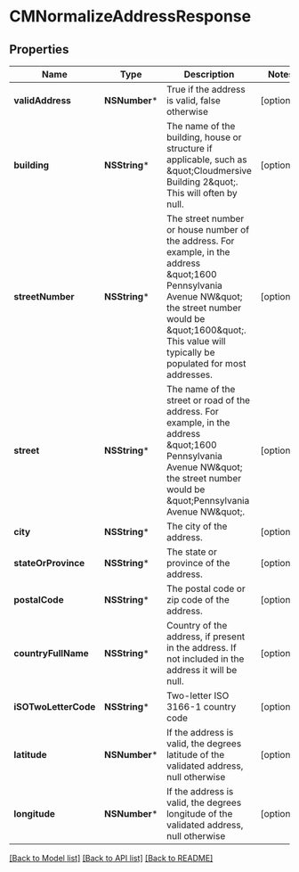 # CMNormalizeAddressResponse

## Properties
Name | Type | Description | Notes
------------ | ------------- | ------------- | -------------
**validAddress** | **NSNumber*** | True if the address is valid, false otherwise | [optional] 
**building** | **NSString*** | The name of the building, house or structure if applicable, such as \&quot;Cloudmersive Building 2\&quot;.  This will often by null. | [optional] 
**streetNumber** | **NSString*** | The street number or house number of the address.  For example, in the address \&quot;1600 Pennsylvania Avenue NW\&quot; the street number would be \&quot;1600\&quot;.  This value will typically be populated for most addresses. | [optional] 
**street** | **NSString*** | The name of the street or road of the address.  For example, in the address \&quot;1600 Pennsylvania Avenue NW\&quot; the street number would be \&quot;Pennsylvania Avenue NW\&quot;. | [optional] 
**city** | **NSString*** | The city of the address. | [optional] 
**stateOrProvince** | **NSString*** | The state or province of the address. | [optional] 
**postalCode** | **NSString*** | The postal code or zip code of the address. | [optional] 
**countryFullName** | **NSString*** | Country of the address, if present in the address.  If not included in the address it will be null. | [optional] 
**iSOTwoLetterCode** | **NSString*** | Two-letter ISO 3166-1 country code | [optional] 
**latitude** | **NSNumber*** | If the address is valid, the degrees latitude of the validated address, null otherwise | [optional] 
**longitude** | **NSNumber*** | If the address is valid, the degrees longitude of the validated address, null otherwise | [optional] 

[[Back to Model list]](../README.md#documentation-for-models) [[Back to API list]](../README.md#documentation-for-api-endpoints) [[Back to README]](../README.md)


